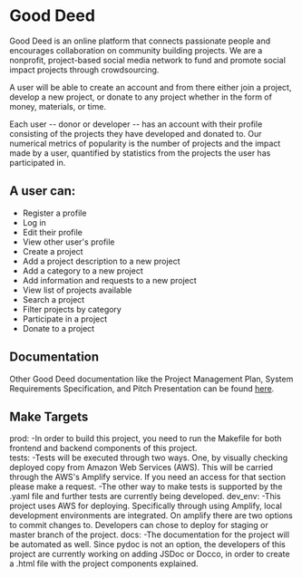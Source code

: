 # Good Deed
Good Deed is an online platform that connects passionate people and encourages collaboration on community building projects. We are a nonprofit, project-based social media network to fund and promote social impact projects through crowdsourcing. 

A user will be able to create an account and from there either join a project, develop a new project, or donate to any project whether in the form of money, materials, or time.

Each user -- donor or developer -- has an account with their profile consisting of the projects they have developed and donated to. Our numerical metrics of popularity is the number of projects and the impact made by a user, quantified by statistics from the projects the user has participated in.

## A user can:
- Register a profile
- Log in
- Edit their profile
- View other user's profile
- Create a project
- Add a project description to a new project
- Add a category to a new project
- Add information and requests to a new project
- View list of projects available
- Search a project
- Filter projects by category
- Participate in a project
- Donate to a project

## Documentation
Other Good Deed documentation like the Project Management Plan, System Requirements Specification, and Pitch Presentation can be found [here](https://github.com/timurgordon/good-deed-web/tree/master/project-documents).

## Make Targets

prod:
-In order to build this project, you need to run the Makefile for both frontend and backend components of this project.  
tests: 
-Tests  will be executed through two ways. One, by visually checking deployed copy from Amazon Web Services (AWS). This will be carried through the AWS's Amplify service. If you need an access for that section please make a request. 
-The other way to make tests is supported by the .yaml file and further tests are currently being developed. 
dev_env:
-This project uses AWS for deploying. Specifically through using Amplify, local development environments are integrated. On amplify there are two options to commit changes to. Developers can chose to deploy for staging or master branch of the project. 
docs:
-The documentation for the project will be automated as well. Since pydoc is not an option, the developers of this project are currently working on adding JSDoc or Docco, in order to create a .html file with the project components explained. 
